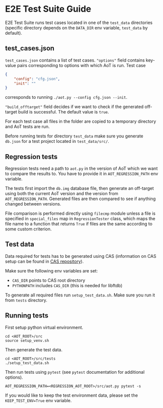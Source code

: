 # E2E Test Suite Guide

E2E Test Suite runs test cases located in one of the `test_data` directories
(specific directory depends on the `DATA_DIR` env variable, `test_data` by
default). 

## test_cases.json

`test_cases.json` contains a list of test cases. `"options"` field contains
key-value pairs corresponding to options with which AoT is run. Test case
```json
{
    "config": "cfg.json",
    "init": ""
}
```
corresponds to running `./aot.py --config cfg.json --init`.

`"build_offtarget"` field decides if we want to check if the generated off-target
build is successful. The default value is `true`.

For each test case all files in the folder are copied to a temporary directory
and AoT tests are run.

Before running tests for directory `test_data` make sure you generate `db.json`
for a test project located in `test_data/src/`.

## Regression tests

Regression tests need a path to `aot.py` in the version of AoT which we want
to compare the results to. You have to provide it in `AOT_REGRESSION_PATH` env
variable.

The tests first import the `db.img` database file, then generate an off-target
using both the current AoT version and the version from `AOT_REGRESSION_PATH`.
Generated files are then compared to see if anything changed between versions.

File comparison is performed directly using `filecmp` module unless a file is
specified in `special_files` map in `RegressionTester` class, which maps the
file name to a function that returns `True` if files are the same according to
some custom criterion.

## Test data

Data required for tests has to be generated using CAS (information on CAS
setup can be found in [CAS repository](https://github.com/Samsung/CAS)). 

Make sure the following env variables are set:
- `CAS_DIR` points to CAS root directory
- `PYTHONPATH` includes `CAS_DIR` (this is needed for libftdb)

To generate all required files run `setup_test_data.sh`. Make sure you run it
from `tests` directory.

## Running tests

First setup python virtual environment.
```
cd <AOT_ROOT>/src
source setup_venv.sh
```
Then generate the test data.
```
cd <AOT_ROOT>/src/tests
./setup_test_data.sh
```
Then run tests using `pytest` (see `pytest` documentation for additional options).
```
AOT_REGRESSION_PATH=<REGRESSION_AOT_ROOT>/src/aot.py pytest -s
```

If you would like to keep the test environment data, please set the `KEEP_TEST_ENV=True` env variable.